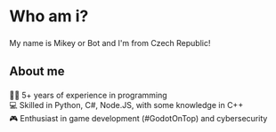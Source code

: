 <h1 align="left">Who am i?</h1>

###

<p align="left">My name is Mikey or Bot and I'm from Czech Republic!</p>

###

<h2 align="left">About me</h2>

###

<p align="left">👨‍💻 5+ years of experience in programming<br>💻 Skilled in Python, C#, Node.JS, with some knowledge in C++<br>🎮 Enthusiast in game development (#GodotOnTop) and cybersecurity</p>

###
